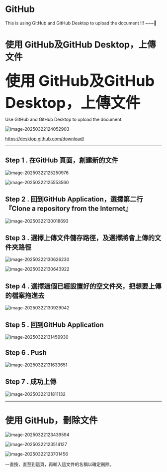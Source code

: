 # GitHub
This is using GitHub and GitHub Desktop to upload the document !!! ~~~🐺

# 使用 GitHub及GitHub Desktop，上傳文件

**<font size ="10">使用 GitHub及GitHub Desktop，上傳文件</font>**

Use GitHub and GitHub Desktop to upload the document.

![image-20250322124052903](http://pdm888.oss-cn-beijing.aliyuncs.com/img/image-20250322124052903.png) 

https://desktop.github.com/download/

---

## Step 1 . 在GitHub 頁面，創建新的文件

![image-20250322125250976](http://pdm888.oss-cn-beijing.aliyuncs.com/img/image-20250322125250976.png)

![image-20250322125553560](http://pdm888.oss-cn-beijing.aliyuncs.com/img/image-20250322125553560.png) 



## Step 2 . 回到GitHub Application，選擇第二行 『Clone a repository from the Internet』

![image-20250322130018693](http://pdm888.oss-cn-beijing.aliyuncs.com/img/image-20250322130018693.png)

## Step 3 . 選擇上傳文件儲存路徑，及選擇將會上傳的文件夾路徑

![image-20250322130626230](http://pdm888.oss-cn-beijing.aliyuncs.com/img/image-20250322130626230.png) 

![image-20250322130643922](http://pdm888.oss-cn-beijing.aliyuncs.com/img/image-20250322130643922.png) 

## Step 4 . 選擇這個已經設置好的空文件夾，把想要上傳的檔案拖進去

![image-20250322130929042](http://pdm888.oss-cn-beijing.aliyuncs.com/img/image-20250322130929042.png) 

## Step 5 . 回到GitHub Application

![image-20250322131459930](http://pdm888.oss-cn-beijing.aliyuncs.com/img/image-20250322131459930.png)  

## Step 6 . Push

![image-20250322131633651](http://pdm888.oss-cn-beijing.aliyuncs.com/img/image-20250322131633651.png) 

## Step 7 . 成功上傳

![image-20250322131811132](http://pdm888.oss-cn-beijing.aliyuncs.com/img/image-20250322131811132.png) 



---

# 使用 GitHub，刪除文件

![image-20250322123439594](http://pdm888.oss-cn-beijing.aliyuncs.com/img/image-20250322123439594.png)

![image-20250322123514127](http://pdm888.oss-cn-beijing.aliyuncs.com/img/image-20250322123514127.png) 

![image-20250322123701456](http://pdm888.oss-cn-beijing.aliyuncs.com/img/image-20250322123701456.png) 

一直按，直至到這頁，再輸入這文件的名稱以確定刪除。
